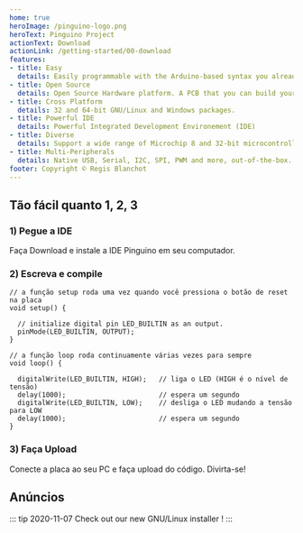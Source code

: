 ```yaml
---
home: true
heroImage: /pinguino-logo.png
heroText: Pinguino Project
actionText: Download
actionLink: /getting-started/00-download
features:
- title: Easy
  details: Easily programmable with the Arduino-based syntax you already know.
- title: Open Source
  details: Open Source Hardware platform. A PCB that you can build yourself.
- title: Cross Platform
  details: 32 and 64-bit GNU/Linux and Windows packages.
- title: Powerful IDE
  details: Powerful Integrated Development Environement (IDE)
- title: Diverse
  details: Support a wide range of Microchip 8 and 32-bit microcontrollers.
- title: Multi-Peripherals
  details: Native USB, Serial, I2C, SPI, PWM and more, out-of-the-box.
footer: Copyright © Regis Blanchot
---
```


## Tão fácil quanto 1, 2, 3

### 1) Pegue a IDE

Faça Download e instale a IDE Pinguino em seu computador.

### 2) Escreva e compile

```processing
// a função setup roda uma vez quando você pressiona o botão de reset na placa
void setup() {

  // initialize digital pin LED_BUILTIN as an output.
  pinMode(LED_BUILTIN, OUTPUT);
}

// a função loop roda continuamente várias vezes para sempre
void loop() {

  digitalWrite(LED_BUILTIN, HIGH);   // liga o LED (HIGH é o nível de tensão)
  delay(1000);                       // espera um segundo
  digitalWrite(LED_BUILTIN, LOW);    // desliga o LED mudando a tensão para LOW
  delay(1000);                       // espera um segundo
}
```

### 3) Faça Upload

Conecte a placa ao seu PC e faça upload do código. Divirta-se!

## Anúncios

::: tip 2020-11-07
Check out our new GNU/Linux installer !
:::

